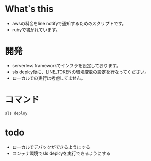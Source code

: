 # What`s this
- awsの料金をline notifyで通知するためのスクリプトです。
- rubyで書かれています。

# 開発
- serverless frameworkでインフラを設定しております。
- sls deploy後に、LINE_TOKENの環境変数の設定を行なってください。
- ローカルでの実行は考慮してません。

# コマンド
```
sls deploy
```

# todo
- ローカルでデバックができるようにする
- コンテナ環境でsls deployを実行できるようにする